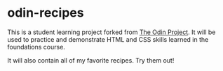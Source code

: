 # odin-recipes
This is a student learning project forked from [The Odin Project](https://www.theodinproject.com/). It will be used to practice and demonstrate HTML and CSS skills learned in the foundations course.

It will also contain all of my favorite recipes. Try them out!
